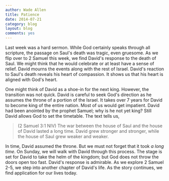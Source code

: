 ```yaml
---
author: Wade Allen
title: Patience
date: 2014-07-21
category: blog
layout: blog
comments: yes
---
```

 
Last week was a hard sermon. While God certainly speaks through all scripture, the passage on Saul's death was tragic, even gruesome. As we flip over to 2 Samuel this week, we find David's response to the death of Saul. We might think that he would celebrate or at least have a sense of relief. David mourns the events along with the rest of Israel. David's reaction to Saul's death reveals his heart of compassion. It shows us that his heart is aligned with God's heart.

One might think of David as a shoe-in for the next king. However, the transition was not quick. David is careful to seek God's direction as he assumes the throne of a portion of the Israel. It takes over 7 years for David to become king of the entire nation. Most of us would get impatient. David had been anointed by the prophet Samuel; why is he not yet king? Still David allows God to set the timetable. The text tells us,

>(2 Samuel 3:1 NIV) The war between the house of Saul and the house of David lasted a long time. David grew stronger and stronger, while the house of Saul grew weaker and weaker.

In time, David assumed the throne. But we must not forget that it took *a long time*. On Sunday, we will walk with David through this process. The stage is set for David to take the helm of the kingdom; but God does not throw the doors open too fast. David's response is admirable. As we explore 2 Samuel 2-5, we step into another chapter of David's life. As the story continues, we find application for our lives today.

